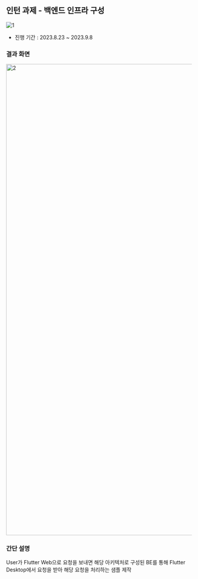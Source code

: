 <h2>인턴 과제 - 백엔드 인프라 구성</h2>

![1](https://github.com/anydevil0812/backend-assignment/assets/109947297/3e465702-715b-4fb7-8bdf-eeff2c432d96)
- 진행 기간 : 2023.8.23 ~ 2023.9.8
### 결과 화면
<img width="1280" alt="2" src="https://github.com/anydevil0812/backend_assignment/assets/109947297/991095f0-2a72-4bc4-b7a8-8cec32327573">

### 간단 설명  
User가 Flutter Web으로 요청을 보내면 해당 아키텍처로 구성된 BE를 통해 Flutter Desktop에서 요청을 받아 해당 요청을 처리하는 샘플 제작  
